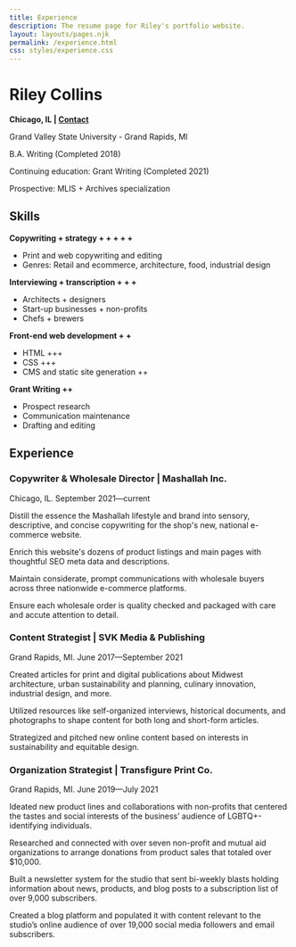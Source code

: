 ```yaml
---
title: Experience   
description: The resume page for Riley's portfolio website. 
layout: layouts/pages.njk
permalink: /experience.html
css: styles/experience.css
---
```


<div class="sidebar">
<h1 class="experience-h1">
Riley Collins
</h1>

**Chicago, IL  | [Contact](contact.html)**

<p class="education">Grand Valley State University - Grand Rapids, MI

B.A. Writing (Completed 2018)

Continuing education: Grant Writing (Completed 2021)

Prospective: MLIS + Archives specialization </p>

Skills
------

**Copywriting + strategy + + + + +**

*   Print and web copywriting and editing  
*   Genres: Retail and ecommerce, architecture, food, industrial design

**Interviewing + transcription + + +**

*   Architects + designers
*   Start-up businesses + non-profits
*   Chefs + brewers

**Front-end web development + +**

*   HTML +++
*   CSS +++
*   CMS and static site generation ++

**Grant Writing ++**

*   Prospect research
*   Communication maintenance
*   Drafting and editing
</div>

<div class="container">

Experience
----------

### Copywriter & Wholesale Director | Mashallah Inc.

Chicago, IL. September 2021—current

Distill the essence the Mashallah lifestyle and brand into sensory, descriptive, and concise copywriting for the shop's new, national e-commerce website.

Enrich this website's dozens of product listings and main pages with thoughtful SEO meta data and descriptions.

Maintain considerate, prompt communications with wholesale buyers across three nationwide e-commerce platforms.

Ensure each wholesale order is quality checked and packaged with care and accute attention to detail.

### Content Strategist | SVK Media & Publishing

Grand Rapids, MI. June 2017—September 2021

Created articles for print and digital publications about Midwest architecture, urban sustainability and planning, culinary innovation, industrial design, and more.

Utilized resources like self-organized interviews, historical documents, and photographs to shape content for both long and short-form articles.

Strategized and pitched new online content based on interests in sustainability and equitable design.

### Organization Strategist | Transfigure Print Co.

<p class="experience.tfpc">Grand Rapids, MI. June 2019—July 2021

Ideated new product lines and collaborations with non-profits that centered the tastes and social interests of the business’ audience of LGBTQ+-identifying individuals.

Researched and connected with over seven non-profit and mutual aid organizations to arrange donations from product sales that totaled over $10,000.

Built a newsletter system for the studio that sent bi-weekly blasts holding information about news, products, and blog posts to a subscription list of over 9,000 subscribers.

Created a blog platform and populated it with content relevant to the studio’s online audience of over 19,000 social media followers and email subscribers. </p>
</div>